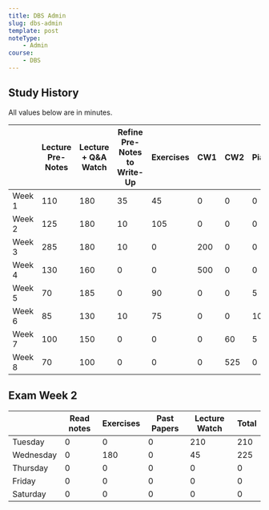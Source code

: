```yaml
---
title: DBS Admin
slug: dbs-admin
template: post
noteType:
    - Admin
course:
    - DBS
---
```


## Study History

All values below are in minutes.

|        | Lecture Pre-Notes | Lecture + Q&A Watch | Refine Pre-Notes to Write-Up | Exercises | CW1 | CW2 | Piazza | Total |
| ------ | ----------------- | ------------------- | ---------------------------- | --------- | --- | --- | ------ | ----- |
| Week 1 | 110               | 180                 | 35                           | 45        | 0   | 0   | 0      | 370   |
| Week 2 | 125               | 180                 | 10                           | 105       | 0   | 0   | 0      | 0     |
| Week 3 | 285               | 180                 | 10                           | 0         | 200 | 0   | 0      | 0     |
| Week 4 | 130               | 160                 | 0                            | 0         | 500 | 0   | 0      | 0     |
| Week 5 | 70                | 185                 | 0                            | 90        | 0   | 0   | 5      | 0     |
| Week 6 | 85                | 130                 | 10                           | 75        | 0   | 0   | 10     | 0     |
| Week 7 | 100               | 150                 | 0                            | 0         | 0   | 60  | 5      | 0     |
| Week 8 | 70                | 100                 | 0                            | 0         | 0   | 525 | 0      | 0     |

## Exam Week 2

|           | Read notes | Exercises | Past Papers | Lecture Watch | Total |
| --------- | ---------- | --------- | ----------- | ------------- | ----- |
| Tuesday   | 0          | 0         | 0           | 210           | 210   |
| Wednesday | 0          | 180       | 0           | 45            | 225   |
| Thursday  | 0          | 0         | 0           | 0             | 0     |
| Friday    | 0          | 0         | 0           | 0             | 0     |
| Saturday  | 0          | 0         | 0           | 0             | 0     |
